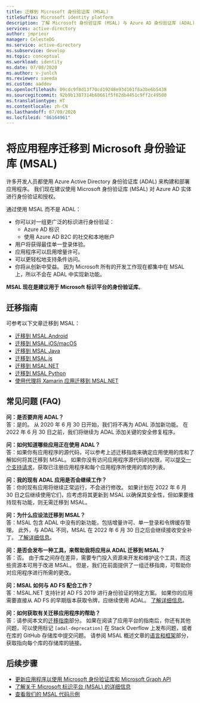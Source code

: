 ```yaml
---
title: 迁移到 Microsoft 身份验证库 (MSAL)
titleSuffix: Microsoft identity platform
description: 了解 Microsoft 身份验证库 (MSAL) 与 Azure AD 身份验证库 (ADAL) 之间的差异，以及如何迁移到 MSAL。
services: active-directory
author: jmprieur
manager: CelesteDG
ms.service: active-directory
ms.subservice: develop
ms.topic: conceptual
ms.workload: identity
ms.date: 07/08/2020
ms.author: v-junlch
ms.reviewer: saeeda
ms.custom: aaddev
ms.openlocfilehash: 09cdc9f8d13f70cd19248e93d101f8a3be6b5438
ms.sourcegitcommit: 92b9b1387314b60661f5f62db4451c9ff2c49500
ms.translationtype: HT
ms.contentlocale: zh-CN
ms.lasthandoff: 07/09/2020
ms.locfileid: "86164961"
---
```

# <a name="migrate-applications-to-microsoft-authentication-library-msal"></a>将应用程序迁移到 Microsoft 身份验证库 (MSAL)

许多开发人员都使用 Azure Active Directory 身份验证库 (ADAL) 来构建和部署应用程序。 我们现在建议使用 Microsoft 身份验证库 (MSAL) 对 Azure AD 实体进行身份验证和授权。

通过使用 MSAL 而不是 ADAL：

- 你可以对一组更广泛的标识进行身份验证：
  - Azure AD 标识
  - 使用 Azure AD B2C 的社交和本地帐户
- 用户将获得最佳单一登录体验。
- 应用程序可以启用增量许可。
- 可以更轻松地支持条件访问。
- 你将从创新中受益。 因为 Microsoft 所有的开发工作现在都集中在 MSAL 上，所以不会在 ADAL 中实现新功能。

**MSAL 现在是建议用于 Microsoft 标识平台的身份验证库**。

## <a name="migration-guidance"></a>迁移指南

可参考以下文章迁移到 MSAL：

- [迁移到 MSAL.Android](migrate-android-adal-msal.md)
- [迁移到 MSAL.iOS/macOS](migrate-objc-adal-msal.md)
- [迁移到 MSAL Java](migrate-adal-msal-java.md)
- [迁移到 MSAL.js](msal-compare-msal-js-and-adal-js.md)
- [迁移到 MSAL.NET](msal-net-migration.md)
- [迁移到 MSAL Python](migrate-python-adal-msal.md)
- [使用代理将 Xamarin 应用迁移到 MSAL.NET](msal-net-migration-ios-broker.md)

## <a name="frequently-asked-questions-faq"></a>常见问题 (FAQ)

__问：是否要弃用 ADAL？__  
答：是的。 从 2020 年 6 月 30 日开始，我们将不再为 ADAL 添加新功能。 在 2022 年 6 月 30 日之前，我们将继续为 ADAL 添加关键的安全修复程序。

__问：如何知道哪些应用正在使用 ADAL？__  
答：如果你有应用程序的源代码，可以参考上述迁移指南来确定应用使用的库和了解如何将其迁移到 MSAL。 如果你没有访问应用程序源代码的权限，可以[提交一个支持请求](developer-support-help-options.md#open-a-support-request)，获取已注册应用程序和每个应用程序所使用的库的列表。

__问：我的现有 ADAL 应用是否会继续工作？__  
答：你的现有应用将继续正常运行，不会进行修改。 如果计划在 2022 年 6 月 30 日之后继续使用它们，应考虑将其更新到 MSAL 以确保其安全性，但如果要维持现有功能，则无需迁移到 MSAL。

__问：为什么应设法迁移到 MSAL？__  
答：MSAL 包含 ADAL 中没有的新功能，包括增量许可、单一登录和令牌缓存管理。 此外，与 ADAL 不同，MSAL 在 2022 年 6 月 30 日之后会继续接收安全补丁。 [了解详细信息](msal-overview.md)。

__问：是否会发布一种工具，来帮助我将应用从 ADAL 迁移到 MSAL？__  
答：否。 由于库之间存在差异，需要专门投入资源来开发和维护这个工具，而这些资源本可用于改进 MSAL。 但是，我们在前面提供了一组迁移指南，可帮助你对应用程序进行所需的更改。

__问：MSAL 如何与 AD FS 配合工作？__  
答：MSAL.NET 支持针对 AD FS 2019 进行身份验证的特定方案。 如果你的应用需要直接从 AD FS 的早期版本获取令牌，应继续使用 ADAL。 [了解详细信息](msal-net-adfs-support.md)。

__问：如何获取有关迁移应用程序的帮助？__  
答：请参阅本文的[迁移指南](#migration-guidance)部分。 如果在阅读了应用平台的指南后，你还有其他问题，可以使用标记 `[adal-deprecation]` 在 Stack Overflow 上发布问题，或者在库的 GitHub 存储库中提交问题。 请参阅 MSAL 概述文章的[语言和框架](msal-overview.md#languages-and-frameworks)部分，获取指向每个库的存储库的链接。

## <a name="next-steps"></a>后续步骤

- [更新应用程序以使用 Microsoft 身份验证库和 Microsoft Graph API](https://techcommunity.microsoft.com/t5/azure-active-directory-identity/update-your-applications-to-use-microsoft-authentication-library/ba-p/1257363)
- [了解关于 Microsoft 标识平台 (MSAL) 的详细信息](/active-directory/develop/v2-overview)
- [查看我们的 MSAL 代码示例](/active-directory/develop/sample-v2-code)

